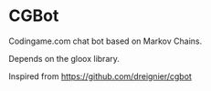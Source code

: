 # CGBot
Codingame.com chat bot based on Markov Chains.

Depends on the gloox library.

Inspired from https://github.com/dreignier/cgbot
